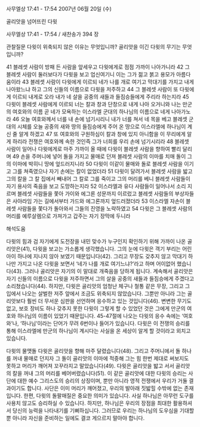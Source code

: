 사무엘상 17:41 - 17:54 
2007년 06월 20일 (수)

골리앗을 넘어뜨린 다윗



사무엘상 17:41 - 17:54 / 새찬송가 394 장


관찰질문
다윗이 위축되지 않은 이유는 무엇입니까?
골리앗을 이긴 다윗의 무기는 무엇입니까?

41 블레셋 사람이 방패 든 사람을 앞세우고 다윗에게로 점점 가까이 나아가니라 42 그 블레셋 사람이 둘러보다가 다윗을 보고 업신여기니 이는 그가 젊고 붉고 용모가 아름다움이라 43 블레셋 사람이 다윗에게 이르되 네가 나를 개로 여기고 막대기를 가지고 내게 나아왔느냐 하고 그의 신들의 이름으로 다윗을 저주하고 44 그 블레셋 사람이 또 다윗에게 이르되 내게로 오라 내가 네 살을 공중의 새들과 들짐승들에게 주리라 하는지라 45 다윗이 블레셋 사람에게 이르되 너는 칼과 창과 단창으로 내게 나아 오거니와 나는 만군의 여호와의 이름 곧 네가 모욕하는 이스라엘 군대의 하나님의 이름으로 네게 나아가노라 46 오늘 여호와께서 너를 내 손에 넘기시리니 내가 너를 쳐서 네 목을 베고 블레셋 군대의 시체를 오늘 공중의 새와 땅의 들짐승에게 주어 온 땅으로 이스라엘에 하나님이 계신 줄 알게 하겠고 47 또 여호와의 구원하심이 칼과 창에 있지 아니함을 이 무리에게 알게 하리라 전쟁은 여호와께 속한 것인즉 그가 너희를 우리 손에 넘기시리라 48 블레셋 사람이 일어나 다윗에게로 마주 가까이 올 때에 다윗이 블레셋 사람을 향하여 빨리 달리며 49 손을 주머니에 넣어 돌을 가지고 물매로 던져 블레셋 사람의 이마를 치매 돌이 그의 이마에 박히니 땅에 엎드러지니라 50 다윗이 이같이 물매와 돌로 블레셋 사람을 이기고 그를 쳐죽였으나 자기 손에는 칼이 없었더라 51 다윗이 달려가서 블레셋 사람을 밟고 그의 칼을 그 칼 집에서 빼내어 그 칼로 그를 죽이고 그의 머리를 베니 블레셋 사람들이 자기 용사의 죽음을 보고 도망하는지라 52 이스라엘과 유다 사람들이 일어나서 소리 지르며 블레셋 사람들을 쫓아 가이와 에그론 성문까지 이르렀고 블레셋 사람들의 부상자들은 사아라임 가는 길에서부터 가드와 에그론까지 엎드러졌더라 53 이스라엘 자손이 블레셋 사람들을 쫓다가 돌아와서 그들의 진영을 노략하였고 54 다윗은 그 블레셋 사람의 머리를 예루살렘으로 가져가고 갑주는 자기 장막에 두니라

해석도움





다윗의 힘과 검  자기에게 도전장을 내민 맞수가 누구인지 확인하기 위해 가까이 나온 골리앗은(41), 다윗을 보고는 가소롭게 생각했습니다. 그의 눈에 다윗은 객기 부리는 어린아이 하나에 지나지 않아 보였기 때문입니다(42). 그리고 무장도 갖추지 않고 막대기 하나만 가지고 나온 다윗을 보면서 ‘네가 나를 개로 여기느냐?’라고 하며 어이없어 했습니다(43). 그러나 골리앗은 자기의 이 말대로 개죽음을 당하게 됩니다. 계속해서 골리앗은 자기 신들의 이름으로 다윗을 저주하면서 그의 살을 공중의 새들과 들짐승에게 주겠다고 소리쳤습니다(44). 하지만, 다윗은 골리앗의 엄청난 체구나 철통 같은 무장, 그리고 그 입에서 나오는 살벌한 저주 앞에서 조금도 위축되지 않았습니다. 그뿐만 아니라 그는 골리앗보다 훨씬 더 무서운 심판을 선언하며 응수하고 있는 것입니다(46). 변변한 무기도 없고, 보호 장비도 하나 갖추지 못한 다윗이 그렇게 할 수 있었던 것은 그에게 만군의 여호와 하나님의 이름이 있었기 때문입니다. 45-47절에 나오는 다윗의 응수 속에는 ‘여호와’나, ‘하나님’이라는 단어가 무려 6번이나 들어가 있습니다. 다윗은 이 전쟁의 승리를 통해 이스라엘에 만군의 하나님이 계시다는 사실을 온 세상이 알게 할 것이라고 외치고 있습니다.   

다윗의 물맷돌  다윗은 골리앗을 향해 마주 달렸습니다(48). 그리고 주머니에서 돌 하나를 꺼내 물매로 던지자 그 돌이 골리앗의 이마에 적중해 그는 힘 한번 제대로 써보지도 못하고 머리가 깨어져 꼬꾸라지고 말았습니다(49). 다윗은 골리앗을 밟고 서서 골리앗의 칼을 꺼내 그의 머리를 베어버렸습니다(51). 이 같은 골리앗에 대한 다윗의 승리는 사단에 대한 예수 그리스도의 승리의 상징이며, 뿐만 아니라 영적 전쟁에서 우리가 거둘 결과이기도 합니다. 사단은 이미 머리가 깨어졌고, 우리의 발아래 짓밟힐 수밖에 없는 존재입니다. 한편, 다윗의 돌팔매질은 중요한 의미가 있습니다. 사실 하나님은 아무런 도구를 사용치 않고도 승리하실 수 있습니다. 하지만, 하나님은 우리의 장점을 최대한 활용하셔서 당신의 능력을 나타내기를 기뻐하십니다. 그러므로 우리는 하나님의 도우심을 기대할 뿐 아니라 자신을 준비하는 일에도 결코 게으르지 말아야 합니다.